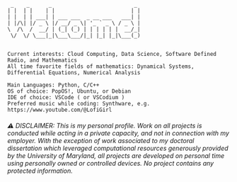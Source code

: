 ```
 _    _      _                          _ 
| |  | |    | |                        | |
| |  | | ___| | ___ ___  _ __ ___   ___| |
| |/\| |/ _ \ |/ __/ _ \| '_ ` _ \ / _ \ |
\  /\  /  __/ | (_| (_) | | | | | |  __/_|
 \/  \/ \___|_|\___\___/|_| |_| |_|\___(_)
                                                                             
```
```
Current interests: Cloud Computing, Data Science, Software Defined Radio, and Mathematics
All time favorite fields of mathematics: Dynamical Systems, Differential Equations, Numerical Analysis

Main Languages: Python, C/C++
OS of choice: PopOS!, Ubuntu, or Debian
IDE of choice: VSCode ( or VSCodium )
Preferred music while coding: Synthware, e.g. https://www.youtube.com/@LofiGirl

```




###### ⚠️ DISCLAIMER: This is my personal profile. Work on all projects is conducted while acting in a private capacity, and not in connection with my employer. With the exception of work associated to my doctoral dissertation which leveraged computational resources generously provided by the University of Maryland, all projects are developed on personal time using personally owned or controlled devices. No project contains any protected information.


<!--
**jgalante314/jgalante314** is a ✨ _special_ ✨ repository because its `README.md` (this file) appears on your GitHub profile.

Here are some ideas to get you started:

- 🔭 I’m currently working on ...
- 🌱 I’m currently learning ...
- 👯 I’m looking to collaborate on ...
- 🤔 I’m looking for help with ...
- 💬 Ask me about ...
- 📫 How to reach me: ...
- 😄 Pronouns: ...
- ⚡ Fun fact: ...
-->
